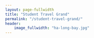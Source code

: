 ```yaml
---
layout: page-fullwidth
title: "Student Travel Grand"
permalink: "/student-travel-grand/"
header:
    image_fullwidth: "ha-long-bay.jpg"
---
```

